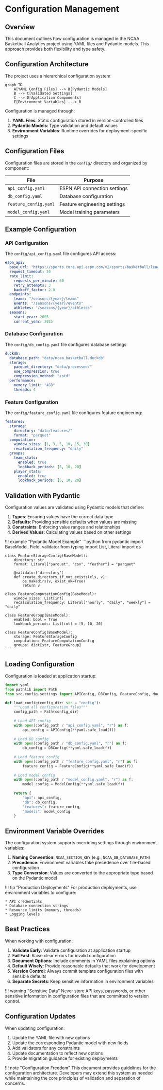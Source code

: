 # Configuration Management

## Overview

This document outlines how configuration is managed in the NCAA Basketball Analytics project using YAML files and Pydantic models. This approach provides both flexibility and type safety.

## Configuration Architecture

The project uses a hierarchical configuration system:

```mermaid
graph TD
    A[YAML Config Files] --> B[Pydantic Models]
    B --> C[Validated Settings]
    C --> D[Application Components]
    E[Environment Variables] -.-> B
```

Configuration is managed through:

1. **YAML Files**: Static configuration stored in version-controlled files
2. **Pydantic Models**: Type validation and default values
3. **Environment Variables**: Runtime overrides for deployment-specific settings

## Configuration Files

Configuration files are stored in the `config/` directory and organized by component:

| File | Purpose |
|------|---------|
| `api_config.yaml` | ESPN API connection settings |
| `db_config.yaml` | Database configuration |
| `feature_config.yaml` | Feature engineering settings |
| `model_config.yaml` | Model training parameters |

## Example Configuration

### API Configuration

The `config/api_config.yaml` file configures API access:

```yaml
espn_api:
  base_url: "https://sports.core.api.espn.com/v2/sports/basketball/leagues/mens-college-basketball"
  request_timeout: 30
  rate_limit:
    requests_per_minute: 60
    retry_attempts: 3
    backoff_factor: 2.0
  endpoints:
    teams: "/seasons/{year}/teams"
    events: "/seasons/{year}/events"
    athletes: "/seasons/{year}/athletes"
  seasons:
    start_year: 2005
    current_year: 2025
```

### Database Configuration

The `config/db_config.yaml` file configures database settings:

```yaml
duckdb:
  database_path: "data/ncaa_basketball.duckdb"
  storage:
    parquet_directory: "data/processed/"
    use_compression: true
    compression_method: "zstd"
  performance:
    memory_limit: "4GB"
    threads: 4
```

### Feature Configuration

The `config/feature_config.yaml` file configures feature engineering:

```yaml
features:
  storage:
    directory: "data/features/"
    format: "parquet"
  computation:
    window_sizes: [1, 3, 5, 10, 15, 30]
    recalculation_frequency: "daily"
  groups:
    team_stats:
      enabled: true
      lookback_periods: [5, 10, 20]
    player_stats:
      enabled: true
      lookback_periods: [5, 10, 20]
```

## Validation with Pydantic

Configuration values are validated using Pydantic models that define:

1. **Types**: Ensuring values have the correct data type
2. **Defaults**: Providing sensible defaults when values are missing
3. **Constraints**: Enforcing value ranges and relationships
4. **Derived Values**: Calculating values based on other settings

!!! example "Pydantic Model Example"
    ```python
    from pydantic import BaseModel, Field, validator
    from typing import List, Literal
    import os
    
    class FeatureStorageConfig(BaseModel):
        directory: str
        format: Literal["parquet", "csv", "feather"] = "parquet"
        
        @validator('directory')
        def create_directory_if_not_exists(cls, v):
            os.makedirs(v, exist_ok=True)
            return v
    
    class FeatureComputationConfig(BaseModel):
        window_sizes: List[int]
        recalculation_frequency: Literal["hourly", "daily", "weekly"] = "daily"
    
    class FeatureGroup(BaseModel):
        enabled: bool = True
        lookback_periods: List[int] = [5, 10, 20]
    
    class FeatureConfig(BaseModel):
        storage: FeatureStorageConfig
        computation: FeatureComputationConfig
        groups: dict[str, FeatureGroup]
    ```

## Loading Configuration

Configuration is loaded at application startup:

```python
import yaml
from pathlib import Path
from src.config.settings import APIConfig, DBConfig, FeatureConfig, ModelConfig

def load_config(config_dir: str = "config"):
    """Load all configuration files"""
    config_path = Path(config_dir)
    
    # Load API config
    with open(config_path / "api_config.yaml", "r") as f:
        api_config = APIConfig(**yaml.safe_load(f))
    
    # Load DB config
    with open(config_path / "db_config.yaml", "r") as f:
        db_config = DBConfig(**yaml.safe_load(f))
    
    # Load feature config
    with open(config_path / "feature_config.yaml", "r") as f:
        feature_config = FeatureConfig(**yaml.safe_load(f))
    
    # Load model config
    with open(config_path / "model_config.yaml", "r") as f:
        model_config = ModelConfig(**yaml.safe_load(f))
    
    return {
        "api": api_config,
        "db": db_config,
        "features": feature_config,
        "models": model_config
    }
```

## Environment Variable Overrides

The configuration system supports overriding settings through environment variables:

1. **Naming Convention**: `NCAA_SECTION_KEY` (e.g., `NCAA_DB_DATABASE_PATH`)
2. **Precedence**: Environment variables take precedence over file-based configuration
3. **Type Conversion**: Values are converted to the appropriate type based on the Pydantic model

!!! tip "Production Deployments"
    For production deployments, use environment variables to configure:
    
    * API credentials
    * Database connection strings
    * Resource limits (memory, threads)
    * Logging levels

## Best Practices

When working with configuration:

1. **Validate Early**: Validate configuration at application startup
2. **Fail Fast**: Raise clear errors for invalid configuration
3. **Document Options**: Include comments in YAML files explaining options
4. **Default Wisely**: Provide reasonable defaults that work for development
5. **Version Control**: Always commit template configuration files with sensible defaults
6. **Separate Secrets**: Keep sensitive information in environment variables

!!! warning "Sensitive Data"
    Never store API keys, passwords, or other sensitive information in configuration files that are committed to version control.

## Configuration Updates

When updating configuration:

1. Update the YAML file with new options
2. Update the corresponding Pydantic model with new fields
3. Add validators for any constraints
4. Update documentation to reflect new options
5. Provide migration guidance for existing deployments

!!! note "Configuration Freedom"
    This document provides guidelines for the configuration architecture. Developers may extend this system as needed while maintaining the core principles of validation and separation of concerns.
